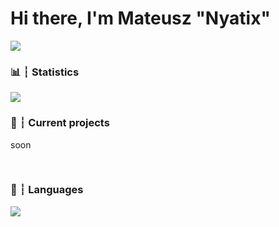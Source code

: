# Hi there, I'm Mateusz "Nyatix"

<img src="https://discord.c99.nl/widget/theme-1/817394485037105153.png">

###

### 📊 ┆ Statistics

<img align="center" src="https://github-readme-stats.vercel.app/api/?username=iNyatix&show_icons=true&include_all_commits&theme=dracula" />

<br />

### 📌 ┆ Current projects

soon

<br />

### 🧠 ┆ Languages

<img align="center" src="https://img.shields.io/badge/java-%23ED8B00.svg?&style=for-the-badge&logo=java&logoColor=white"/>
